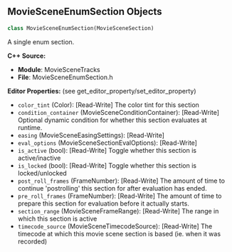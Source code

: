 ## MovieSceneEnumSection Objects

```python
class MovieSceneEnumSection(MovieSceneSection)
```

A single enum section.

**C++ Source:**

- **Module**: MovieSceneTracks
- **File**: MovieSceneEnumSection.h

**Editor Properties:** (see get_editor_property/set_editor_property)

- ``color_tint`` (Color):  [Read-Write] The color tint for this section
- ``condition_container`` (MovieSceneConditionContainer):  [Read-Write] Optional dynamic condition for whether this section evaluates at runtime.
- ``easing`` (MovieSceneEasingSettings):  [Read-Write]
- ``eval_options`` (MovieSceneSectionEvalOptions):  [Read-Write]
- ``is_active`` (bool):  [Read-Write] Toggle whether this section is active/inactive
- ``is_locked`` (bool):  [Read-Write] Toggle whether this section is locked/unlocked
- ``post_roll_frames`` (FrameNumber):  [Read-Write] The amount of time to continue 'postrolling' this section for after evaluation has ended.
- ``pre_roll_frames`` (FrameNumber):  [Read-Write] The amount of time to prepare this section for evaluation before it actually starts.
- ``section_range`` (MovieSceneFrameRange):  [Read-Write] The range in which this section is active
- ``timecode_source`` (MovieSceneTimecodeSource):  [Read-Write] The timecode at which this movie scene section is based (ie. when it was recorded)

<a id="unreal.MovieSceneEventSectionBase"></a>